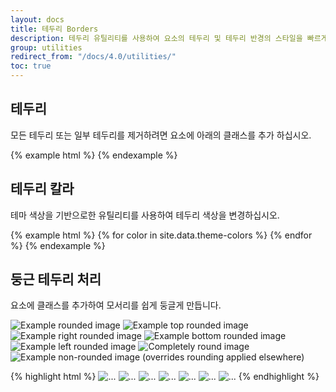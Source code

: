 ```yaml
---
layout: docs
title: 테두리 Borders
description: 테두리 유틸리티를 사용하여 요소의 테두리 및 테두리 반경의 스타일을 빠르게 지정합니다. 이미지, 버튼 또는 기타 요소에 적합합니다.
group: utilities
redirect_from: "/docs/4.0/utilities/"
toc: true
---
```




## 테두리

모든 테두리 또는 일부 테두리를 제거하려면 요소에 아래의 클래스를 추가 하십시오.

<div class="bd-example-border-utils">
{% example html %}
<span class="border"></span>
<span class="border-0"></span>
<span class="border-top-0"></span>
<span class="border-right-0"></span>
<span class="border-bottom-0"></span>
<span class="border-left-0"></span>
{% endexample %}
</div>

## 테두리 칼라

테마 색상을 기반으로한 유틸리티를 사용하여 테두리 색상을 변경하십시오.

<div class="bd-example-border-utils">
{% example html %}
{% for color in site.data.theme-colors %}
<span class="border border-{{ color.name }}"></span>{% endfor %}
<span class="border border-white"></span>
{% endexample %}
</div>

## 둥근 테두리 처리

요소에 클래스를 추가하여 모서리를 쉽게 둥글게 만듭니다.

<div class="bd-example bd-example-images">
  <img data-src="holder.js/75x75" class="rounded" alt="Example rounded image">
  <img data-src="holder.js/75x75" class="rounded-top" alt="Example top rounded image">
  <img data-src="holder.js/75x75" class="rounded-right" alt="Example right rounded image">
  <img data-src="holder.js/75x75" class="rounded-bottom" alt="Example bottom rounded image">
  <img data-src="holder.js/75x75" class="rounded-left" alt="Example left rounded image">
  <img data-src="holder.js/75x75" class="rounded-circle" alt="Completely round image">
  <img data-src="holder.js/75x75" class="rounded-0" alt="Example non-rounded image (overrides rounding applied elsewhere)">
</div>

{% highlight html %}
<img src="..." alt="..." class="rounded">
<img src="..." alt="..." class="rounded-top">
<img src="..." alt="..." class="rounded-right">
<img src="..." alt="..." class="rounded-bottom">
<img src="..." alt="..." class="rounded-left">
<img src="..." alt="..." class="rounded-circle">
<img src="..." alt="..." class="rounded-0">
{% endhighlight %}
